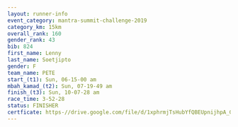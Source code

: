 ```yaml
---
layout: runner-info 
event_category: mantra-summit-challenge-2019 
category_km: 15km 
overall_rank: 160
gender_rank: 43
bib: 824
first_name: Lenny
last_name: Soetjipto
gender: F
team_name: PETE
start_(t1): Sun, 06-15-00 am
mbah_kamad_(t2): Sun, 07-19-49 am
finish_(t3): Sun, 10-07-28 am
race_time: 3-52-28
status: FINISHER
certficate: https-//drive.google.com/file/d/1xphrmjTsHubYfQBEUpnijhpA_GLEo50z/view?usp=sharing
---
```

